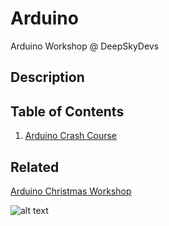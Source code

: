 # Arduino
Arduino Workshop @ DeepSkyDevs

## Description

## Table of Contents
1.  [Arduino Crash Course](https://github.com/marinmaslov/Arduino/tree/master/crash-course)

## Related 
[Arduino Christmas Workshop](/)

![alt text](https://static.tumblr.com/e1vmzwc/Dcxpjpa0u/event.jpg)

